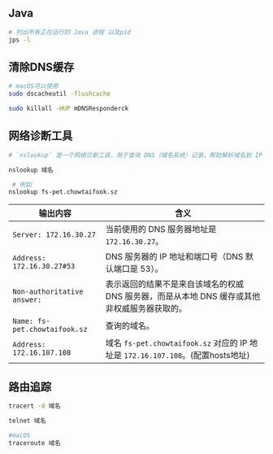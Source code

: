 
## Java 
``` bash
# 列出所有正在运行的 Java 进程 以及pid
jps -l 
``` 

## 清除DNS缓存
``` bash
# macOS可以使用
sudo dscacheutil -flushcache

sudo killall -HUP mDNSResponderck

``` 

## 网络诊断工具
``` bash 
# `nslookup` 是一个网络诊断工具，用于查询 DNS（域名系统）记录，帮助解析域名到 IP 地址的映射关系。

nslookup 域名

```
``` bash
 # 例如
nslookup fs-pet.chowtaifook.sz  
``` 

| 输出内容                          | 含义                                                                 |
| ----------------------------- | ------------------------------------------------------------------ |
| `Server: 172.16.30.27`        | 当前使用的 DNS 服务器地址是 `172.16.30.27`。                                   |
| `Address: 172.16.30.27#53`    | DNS 服务器的 IP 地址和端口号（DNS 默认端口是 53）。                                  |
| `Non-authoritative answer:`   | 表示返回的结果不是来自该域名的权威 DNS 服务器，而是从本地 DNS 缓存或其他非权威服务器获取的。                |
| `Name: fs-pet.chowtaifook.sz` | 查询的域名。                                                             |
| `Address: 172.16.107.108`     | 域名 `fs-pet.chowtaifook.sz` 对应的 IP 地址是 `172.16.107.108`。(配置hosts地址) |
## 路由追踪
``` bash
tracert -d 域名

``` 

``` bash
telnet 域名
``` 

``` bash 
#macOS
traceroute 域名 
``` 
